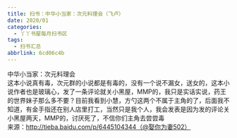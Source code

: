 ```yaml
---
title: 扫书：中华小当家：次元料理会（飞卢）
date: 2020/01
categories:
  - 丫丫书屋每月扫书区
tags:
  - 扫书汇总
abbrlink: 6cd06c4b
---
```



中华小当家：次元料理会  
这本小说真有毒，次元群的小说都是有毒的，没有一个说不漏女，送女的，这本小说作者也是玻璃心，发了一条评论就关小黑屋，MMP的，我只是实话实说，药王的世界妹子那么多不要？目前我看到小慧，方勺这两个不属于主角的了，后面我不知道，有金手指还在别人店里打工，当然只是我个人，我会发表是因为发的评论关小黑屋两天，MMP的，讨厌死了，不信你们主角去尝尝毒  
来源：http://tieba.baidu.com/p/6445104344（@娶你为妻502）  
